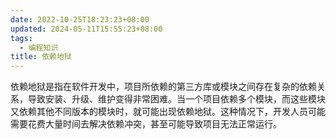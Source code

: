 ```yaml
---
date: 2022-10-25T18:23:23+08:00
updated: 2024-05-11T15:55:23+08:00
tags:
  - 编程知识
title: 依赖地狱
---
```

依赖地狱是指在软件开发中，项目所依赖的第三方库或模块之间存在复杂的依赖关系，导致安装、升级、维护变得非常困难。当一个项目依赖多个模块，而这些模块又依赖其他不同版本的模块时，就可能出现依赖地狱。这种情况下，开发人员可能需要花费大量时间去解决依赖冲突，甚至可能导致项目无法正常运行。